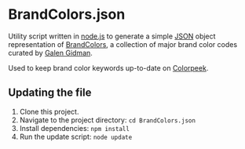 # BrandColors.json

Utility script written in [node.js](http://nodejs.org/) to generate a simple [JSON](http://www.json.org/) object representation of [BrandColors](http://brandcolors.net/), a collection of major brand color codes curated by [Galen Gidman](http://twitter.com/galengidman).

Used to keep brand color keywords up-to-date on [Colorpeek](http://colorpeek.com).

## Updating the file

1. Clone this project.
1. Navigate to the project directory: `cd BrandColors.json`
1. Install dependencies: `npm install`
1. Run the update script: `node update`